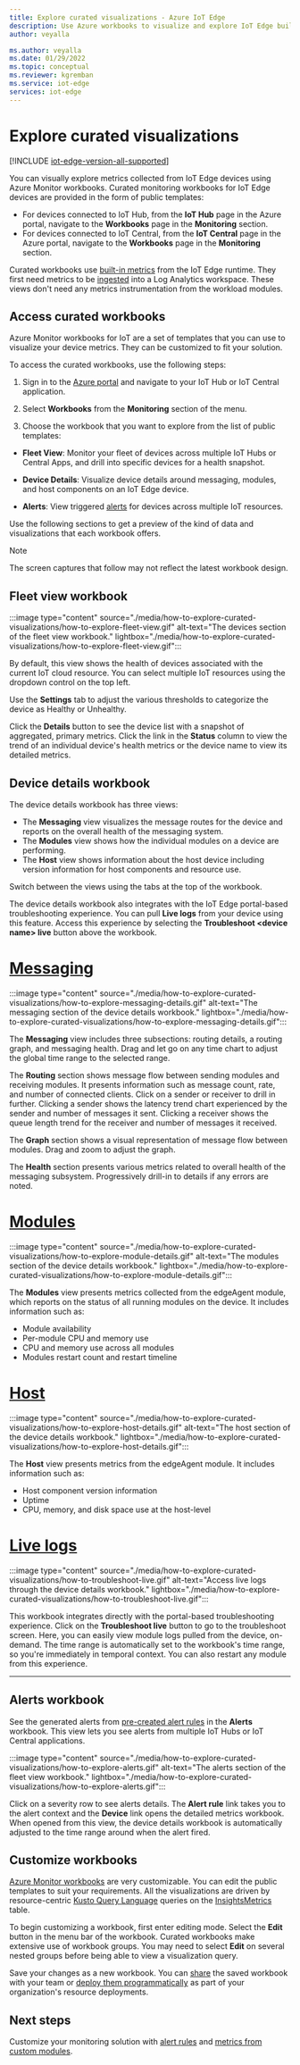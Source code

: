 ```yaml
---
title: Explore curated visualizations - Azure IoT Edge
description: Use Azure workbooks to visualize and explore IoT Edge built-in metrics
author: veyalla

ms.author: veyalla
ms.date: 01/29/2022
ms.topic: conceptual
ms.reviewer: kgremban
ms.service: iot-edge 
services: iot-edge
---
```


# Explore curated visualizations

[!INCLUDE [iot-edge-version-all-supported](../../includes/iot-edge-version-all-supported.md)]

You can visually explore metrics collected from IoT Edge devices using Azure Monitor workbooks. Curated monitoring workbooks for IoT Edge devices are provided in the form of public templates:

* For devices connected to IoT Hub, from the **IoT Hub** page in the Azure portal, navigate to the **Workbooks** page in the **Monitoring** section.
* For devices connected to IoT Central, from the **IoT Central** page in the Azure portal, navigate to the **Workbooks** page in the **Monitoring** section.

Curated workbooks use [built-in metrics](how-to-access-built-in-metrics.md) from the IoT Edge runtime. They first need metrics to be [ingested](how-to-collect-and-transport-metrics.md) into a Log Analytics workspace. These views don't need any metrics instrumentation from the workload modules.

## Access curated workbooks

Azure Monitor workbooks for IoT are a set of templates that you can use to visualize your device metrics. They can be customized to fit your solution.

To access the curated workbooks, use the following steps:

1. Sign in to the [Azure portal](https://portal.azure.com) and navigate to your IoT Hub or IoT Central application.

1. Select **Workbooks** from the **Monitoring** section of the menu.

1. Choose the workbook that you want to explore from the list of public templates:

  * **Fleet View**: Monitor your fleet of devices across multiple IoT Hubs or Central Apps, and drill into specific devices for a health snapshot.

  * **Device Details**: Visualize device details around messaging, modules, and host components on an IoT Edge device.

  * **Alerts**: View triggered [alerts](how-to-create-alerts.md) for devices across multiple IoT resources.

Use the following sections to get a preview of the kind of data and visualizations that each workbook offers.

>[!NOTE]
> The screen captures that follow may not reflect the latest workbook design.

## Fleet view workbook

:::image type="content" source="./media/how-to-explore-curated-visualizations/how-to-explore-fleet-view.gif" alt-text="The devices section of the fleet view workbook." lightbox="./media/how-to-explore-curated-visualizations/how-to-explore-fleet-view.gif":::

By default, this view shows the health of devices associated with the current IoT cloud resource. You can select multiple IoT resources using the dropdown control on the top left. 

Use the **Settings** tab to adjust the various thresholds to categorize the device as Healthy or Unhealthy.

Click the **Details** button to see the device list with a snapshot of aggregated, primary metrics. Click the link in the **Status** column to view the trend of an individual device's health metrics or the device name to view its detailed metrics.

## Device details workbook

The device details workbook has three views:

* The **Messaging** view visualizes the message routes for the device and reports on the overall health of the messaging system.
* The **Modules** view shows how the individual modules on a device are performing.
* The **Host** view shows information about the host device including version information for host components and resource use.

Switch between the views using the tabs at the top of the workbook.

The device details workbook also integrates with the IoT Edge portal-based troubleshooting experience. You can pull **Live logs** from your device using this feature. Access this experience by selecting the **Troubleshoot \<device name> live** button above the workbook.

# [Messaging](#tab/messaging)

:::image type="content" source="./media/how-to-explore-curated-visualizations/how-to-explore-messaging-details.gif" alt-text="The messaging section of the device details workbook." lightbox="./media/how-to-explore-curated-visualizations/how-to-explore-messaging-details.gif":::

The **Messaging** view includes three subsections: routing details, a routing graph, and messaging health. Drag and let go on any time chart to adjust the global time range to the selected range.

The **Routing** section shows message flow between sending modules and receiving modules. It presents information such as message count, rate, and number of connected clients. Click on a sender or receiver to drill in further. Clicking a sender shows the latency trend chart experienced by the sender and number of messages it sent. Clicking a receiver shows the queue length trend for the receiver and number of messages it received.

The **Graph** section shows a visual representation of message flow between modules. Drag and zoom to adjust the graph.

The **Health** section presents various metrics related to overall health of the messaging subsystem. Progressively drill-in to details if any errors are noted.

# [Modules](#tab/modules)

:::image type="content" source="./media/how-to-explore-curated-visualizations/how-to-explore-module-details.gif" alt-text="The modules section of the device details workbook." lightbox="./media/how-to-explore-curated-visualizations/how-to-explore-module-details.gif":::

The **Modules** view presents metrics collected from the edgeAgent module, which reports on the status of all running modules on the device. It includes information such as:

* Module availability
* Per-module CPU and memory use
* CPU and memory use across all modules
* Modules restart count and restart timeline

# [Host](#tab/host)

:::image type="content" source="./media/how-to-explore-curated-visualizations/how-to-explore-host-details.gif" alt-text="The host section of the device details workbook." lightbox="./media/how-to-explore-curated-visualizations/how-to-explore-host-details.gif":::

The **Host** view presents metrics from the edgeAgent module. It includes information such as:

* Host component version information
* Uptime
* CPU, memory, and disk space use at the host-level

# [Live logs](#tab/livelogs)

:::image type="content" source="./media/how-to-explore-curated-visualizations/how-to-troubleshoot-live.gif" alt-text="Access live logs through the device details workbook." lightbox="./media/how-to-explore-curated-visualizations/how-to-troubleshoot-live.gif":::

This workbook integrates directly with the portal-based troubleshooting experience. Click on the **Troubleshoot live** button to go to the troubleshoot screen. Here, you can easily view module logs pulled from the device, on-demand. The time range is automatically set to the workbook's time range, so you're immediately in temporal context. You can also restart any module from this experience.

---

## Alerts workbook

See the generated alerts from [pre-created alert rules](how-to-create-alerts.md) in the **Alerts** workbook. This view lets you see alerts from multiple IoT Hubs or IoT Central applications.

:::image type="content" source="./media/how-to-explore-curated-visualizations/how-to-explore-alerts.gif" alt-text="The alerts section of the fleet view workbook." lightbox="./media/how-to-explore-curated-visualizations/how-to-explore-alerts.gif":::

Click on a severity row to see alerts details. The **Alert rule** link takes you to the alert context and the **Device** link opens the detailed metrics workbook. When opened from this view, the device details workbook is automatically adjusted to the time range around when the alert fired.

## Customize workbooks

[Azure Monitor workbooks](../azure-monitor/visualize/workbooks-overview.md) are very customizable. You can edit the public templates to suit your requirements. All the visualizations are driven by resource-centric [Kusto Query Language](/azure/data-explorer/kusto/query/) queries on the [InsightsMetrics](/azure/azure-monitor/reference/tables/insightsmetrics) table. 

To begin customizing a workbook, first enter editing mode. Select the **Edit** button in the menu bar of the workbook. Curated workbooks make extensive use of workbook groups. You may need to select **Edit** on several nested groups before being able to view a visualization query.

Save your changes as a new workbook. You can [share](../azure-monitor/visualize/workbooks-overview.md#access-control) the saved workbook with your team or [deploy them programmatically](../azure-monitor/visualize/workbooks-automate.md) as part of your organization's resource deployments.


## Next steps

Customize your monitoring solution with [alert rules](how-to-create-alerts.md) and [metrics from custom modules](how-to-add-custom-metrics.md).
